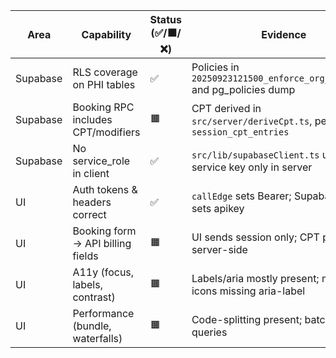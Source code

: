 | Area | Capability | Status (✅/🟧/❌) | Evidence | Gaps/Risks | Proposed Fix | Effort (S/M/L) |
|---|---|---|---|---|---|---|
| Supabase | RLS coverage on PHI tables | ✅ | Policies in `20250923121500_enforce_org_scope.sql` and pg_policies dump | Review performance/logging tables for PHI | Tighten policies if any PHI exposure found | S |
| Supabase | Booking RPC includes CPT/modifiers | 🟧 | CPT derived in `src/server/deriveCpt.ts`, persisted via `session_cpt_entries` | No single insert RPC; uses service role persistence | Propose `rpc_insert_session_with_billing.sql` | S |
| Supabase | No service_role in client | ✅ | `src/lib/supabaseClient.ts` uses anon; service key only in server | None | Keep audits via `scripts/audit-service-role-usage.cjs` | S |
| UI | Auth tokens & headers correct | ✅ | `callEdge` sets Bearer; Supabase-js sets apikey | Ensure runtime config present early | Add retry/backoff on config fetch | S |
| UI | Booking form → API billing fields | 🟧 | UI sends session only; CPT persisted server-side | UI not showing CPT/modifiers confirmation | Add UI review step; optional overrides | S |
| UI | A11y (focus, labels, contrast) | 🟧 | Labels/aria mostly present; modal icons missing aria-label | Modal focus trap/return focus not explicit | Add aria-labels; implement focus trap | S |
| UI | Performance (bundle, waterfalls) | 🟧 | Code-splitting present; batched queries | Unknown asset sizes; improve preloads | Analyze bundle; adjust preloads/caching | S |



